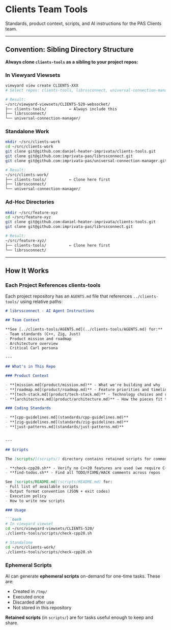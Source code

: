 # Clients Team Tools

Standards, product context, scripts, and AI instructions for the PAS Clients team.

---

## Convention: Sibling Directory Structure

**Always clone `clients-tools` as a sibling to your project repos:**

### In Viewyard Viewsets

```bash
viewyard view create CLIENTS-XXX
# Select repos: clients-tools, librssconnect, universal-connection-manager

# Result:
~/src/viewyard-viewsets/CLIENTS-520-websocket/
├── clients-tools/          ← Always include this
├── librssconnect/
└── universal-connection-manager/
```

### Standalone Work

```bash
mkdir ~/src/clients-work
cd ~/src/clients-work
git clone git@github.com:daniel-heater-imprivata/clients-tools.git
git clone git@github.com:imprivata-pas/librssconnect.git
git clone git@github.com:imprivata-pas/universal-connection-manager.git

# Result:
~/src/clients-work/
├── clients-tools/          ← Clone here first
├── librssconnect/
└── universal-connection-manager/
```

### Ad-Hoc Directories

```bash
mkdir ~/src/feature-xyz
cd ~/src/feature-xyz
git clone git@github.com:daniel-heater-imprivata/clients-tools.git
git clone git@github.com:imprivata-pas/librssconnect.git

# Result:
~/src/feature-xyz/
├── clients-tools/          ← Clone here first
└── librssconnect/
```

---

## How It Works

### Each Project References clients-tools

Each project repository has an `AGENTS.md` file that references `../clients-tools/` using relative paths:

```markdown
# librssconnect - AI Agent Instructions

## Team Context

**See [../clients-tools/AGENTS.md](../clients-tools/AGENTS.md) for:**
- Team standards (C++, Zig, Just)
- Product mission and roadmap
- Architecture overview
- Critical Carl persona

---

## What's in This Repo

### Product Context

- **[mission.md](product/mission.md)** - What we're building and why
- **[roadmap.md](product/roadmap.md)** - Feature priorities and timeline
- **[tech-stack.md](product/tech-stack.md)** - Technology choices and rationale
- **[architecture.md](product/architecture.md)** - How the pieces fit together

### Coding Standards

- **[cpp-guidelines.md](standards/cpp-guidelines.md)**
- **[zig-guidelines.md](standards/zig-guidelines.md)**
- **[just-patterns.md](standards/just-patterns.md)**


---

## Scripts

The [scripts/](scripts/) directory contains retained scripts for common tasks:

- **check-cpp20.sh** - Verify no C++20 features are used (we require C++17)
- **find-todos.sh** - Find all TODO/FIXME/HACK comments across repos

See [scripts/README.md](scripts/README.md) for:
- Full list of available scripts
- Output format convention (JSON + exit codes)
- Execution policy
- How to write new scripts

### Usage

```bash
# In viewyard viewset
cd ~/src/viewyard-viewsets/CLIENTS-520/
./clients-tools/scripts/check-cpp20.sh

# Standalone
cd ~/src/clients-work/
./clients-tools/scripts/check-cpp20.sh
```

### Ephemeral Scripts

AI can generate **ephemeral scripts** on-demand for one-time tasks. These are:
- Created in `/tmp/`
- Executed once
- Discarded after use
- Not stored in this repository

**Retained scripts** (in `scripts/`) are for tasks useful enough to keep and share.

